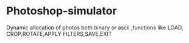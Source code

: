 # Photoshop-simulator
Dynamic allocation of photos both binary or ascii ,functions like LOAD, CROP,ROTATE,APPLY FILTERS,SAVE,EXIT
